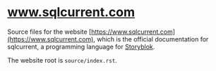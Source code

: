 # www.sqlcurrent.com

Source files for the website [https://www.sqlcurrent.com](https://www.sqlcurrent.com), which is the official documentation for sqlcurrent, a programming language for [Storyblok](https://www.storyblok.com/).

The website root is `source/index.rst`.
